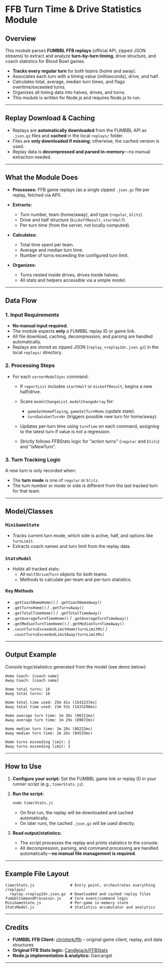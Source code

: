 # FFB Turn Time & Drive Statistics Module

## Overview

This module parses **FUMBBL FFB replays** (official API, zipped JSON streams) to extract and analyze **turn-by-turn timing**, drive structure, and coach statistics for Blood Bowl games.

- **Tracks every regular turn** for both teams (home and away).
- Associates each turn with a timing value (milliseconds), drive, and half.
- Calculates total, average, median turn times, and flags overtime/exceeded turns.
- Organizes all timing data into halves, drives, and turns.
- This module is written for Node.js and requires Node.js to run.

---

## Replay Download & Caching

- Replays are **automatically downloaded** from the FUMBBL API as `.json.gz` files and **cached** in the local `replays/` folder.
- Files are **only downloaded if missing**; otherwise, the cached version is used.
- Replay data is **decompressed and parsed in-memory**—no manual extraction needed.

---

## What the Module Does

- **Processes:** FFB game replays (as a single zipped `.json.gz` file per replay, fetched via API).
- **Extracts:**
  - Turn number, team (home/away), and type (`regular`, `blitz`).
  - Drive and half structure (`kickoffResult`, `startHalf`).
  - Per-turn time (from the server, not locally computed).

- **Calculates:**
  - Total time spent per team.
  - Average and median turn time.
  - Number of turns exceeding the configured turn limit.

- **Organizes:**
  - Turns nested inside drives, drives inside halves.
  - All stats and helpers accessible via a simple model.

---

## Data Flow

### 1. **Input Requirements**

- **No manual input required.**
- The module expects **only** a FUMBBL replay ID or game link.
- All file download, caching, decompression, and parsing are handled automatically.
- Replays are stored as zipped JSON (`replay_<replayId>.json.gz`) in the local `replays/` directory.

### 2. **Processing Steps**

- For each `serverModelSync` command:
  - If `reportList` includes `startHalf` or `kickoffResult`, begins a new half/drive.
  - Scans `modelChangeList.modelChangeArray` for:
    - `gameSetHomePlaying`, `gameSetTurnMode` (update state).
    - `turnDataSetTurnNr` (triggers possible new turn for home/away).

  - Updates per-turn time using `turnTime` on each command, assigning to the latest turn if value is not a regression.
  - Strictly follows FFBStats logic for "action turns" (`regular` and `blitz`) and "isNewTurn".

### 3. **Turn Tracking Logic**

A new turn is only recorded when:

- The **turn mode** is one of `regular` or `blitz`.
- The turn number or mode or side is different from the last tracked turn for that team.

---

## Model/Classes

### `MiniGameState`

- Tracks current turn mode, which side is active, half, and options like `turnLimit`.
- Extracts coach names and turn limit from the replay data.

### `StatsModel`

- Holds all tracked stats:
  - All `Half`/`Drive`/`Turn` objects for both teams.
  - Methods to calculate per-team and per-turn statistics.

#### **Key Methods**

- `.getCoachNameHome()` / `.getCoachNameAway()`
- `.getTurnsHome()` / `.getTurnsAway()`
- `.getTotalTimeHome()` / `.getTotalTimeAway()`
- `.getAverageTurnTimeHome()` / `.getAverageTurnTimeAway()`
- `.getMedianTurnTimeHome()` / `.getMedianTurnTimeAway()`
- `.countTurnsExceededLimitHome(turnLimitMs)` / `.countTurnsExceededLimitAway(turnLimitMs)`

---

## Output Example

Console logs/statistics generated from the model (see demo below):

```
Home Coach: [coach name]
Away Coach: [coach name]

Home total turns: 16
Away total turns: 16

Home total time used: 25m 41s (1541237ms)
Away total time used: 23m 53s (1433298ms)

Home average turn time: 1m 36s (96211ms)
Away average turn time: 1m 29s (89672ms)

Home median turn time: 1m 28s (88222ms)
Away median turn time: 1m 24s (84533ms)

Home turns exceeding limit: 2
Away turns exceeding limit: 3
```

---

## How to Use

1. **Configure your script:**
   Set the FUMBBL game link or replay ID in your runner script (e.g., `timerStats.js`).

2. **Run the script:**

   ```sh
   node timerStats.js
   ```

   - On first run, the replay will be downloaded and cached automatically.
   - On later runs, the cached `.json.gz` will be used directly.

3. **Read output/statistics:**
   - The script processes the replay and prints statistics to the console.
   - All decompression, parsing, and command processing are handled automatically—**no manual file management is required**.

---

## Example File Layout

```
timerStats.js                # Entry point, orchestrates everything
/replays/
  replay_<replayId>.json.gz  # Downloaded and cached replay files
fumbblCommandProcessor.js    # Core event/command logic
MiniGameState.js             # Per-game in-memory state
StatsModel.js                # Statistics accumulator and analytics
```

---

## Credits

- **FUMBBL FFB Client:** [christerk/ffb](https://github.com/christerk/ffb) – original game client, replay, and data structures
- **Original FFB Stats logic:** [Candlejack/FFBStats](https://github.com/candlejack/ffb-stats)
- **Node.js implementation & analytics:** Garcangel

---
